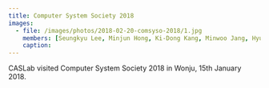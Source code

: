 ```yaml
---
title: Computer System Society 2018
images:
  - file: /images/photos/2018-02-20-comsyso-2018/1.jpg
    members: [Seungkyu Lee, Minjun Hong, Ki-Dong Kang, Minwoo Jang, Hyungwon Park, Gyeongseo Park, Seunghak Lee]
    caption: 
---
```


CASLab visited Computer System Society 2018 in Wonju, 15th January 2018.
